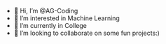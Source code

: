- 👋 Hi, I’m @AG-Coding
- 👀 I’m interested in Machine Learning
- 🌱 I’m currently in College
- 💞️ I’m looking to collaborate on some fun projects:)

<!---
AG-Coding/AG-Coding is a ✨ special ✨ repository because its `README.md` (this file) appears on your GitHub profile.
You can click the Preview link to take a look at your changes.
--->
